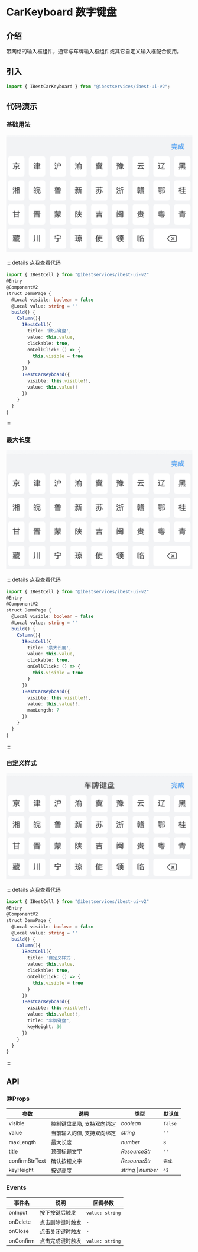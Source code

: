 # CarKeyboard 数字键盘

## 介绍

带网格的输入框组件，通常与车牌输入框组件或其它自定义输入框配合使用。
 
## 引入

```ts
import { IBestCarKeyboard } from "@ibestservices/ibest-ui-v2";
```

## 代码演示

### 基础用法

![基础用法](./images/base.png)

::: details 点我查看代码
```ts
import { IBestCell } from "@ibestservices/ibest-ui-v2"
@Entry
@ComponentV2
struct DemoPage {
  @Local visible: boolean = false
  @Local value: string = ''
  build() {
    Column(){
      IBestCell({
        title: '默认键盘',
        value: this.value,
        clickable: true,
        onCellClick: () => {
          this.visible = true
        }
      })
      IBestCarKeyboard({
        visible: this.visible!!,
        value: this.value!!
      })
    }
  }
}
```
:::

### 最大长度

![最大长度](./images/maxlength.png)

::: details 点我查看代码
```ts
import { IBestCell } from "@ibestservices/ibest-ui-v2"
@Entry
@ComponentV2
struct DemoPage {
  @Local visible: boolean = false
  @Local value: string = ''
  build() {
    Column(){
      IBestCell({
        title: '最大长度',
        value: this.value,
        clickable: true,
        onCellClick: () => {
          this.visible = true
        }
      })
      IBestCarKeyboard({
        visible: this.visible!!,
        value: this.value!!,
        maxLength: 7
      })
    }
  }
}
```
:::

### 自定义样式

![自定义样式](./images/custom_style.png)

::: details 点我查看代码
```ts
import { IBestCell } from "@ibestservices/ibest-ui-v2"
@Entry
@ComponentV2
struct DemoPage {
  @Local visible: boolean = false
  @Local value: string = ''
  build() {
    Column(){
      IBestCell({
        title: '自定义样式',
        value: this.value,
        clickable: true,
        onCellClick: () => {
          this.visible = true
        }
      })
      IBestCarKeyboard({
        visible: this.visible!!,
        value: this.value!!,
        title: "车牌键盘",
        keyHeight: 36
      })
    }
  }
}
```
:::


## API

### @Props

| 参数         | 说明                                          | 类型      | 默认值     |
| ------------ | ---------------------------------------------| --------- | ---------- |
| visible      | 控制键盘显隐, 支持双向绑定                       | _boolean_ | `false` | 
| value        | 当前输入的值, 支持双向绑定                       | _string_  | `''` |
| maxLength    | 最大长度		                                   | _number_ | `8` |
| title        | 顶部标题文字                                   | _ResourceStr_ | `''` |
| confirmBtnText | 确认按钮文字                                 | _ResourceStr_ | `完成` |
| keyHeight    | 按键高度                                       | _string_ \| _number_ | `42` |
 
### Events

| 事件名     | 说明                            | 回调参数             |
| ----------| ------------------------------ | -------------------------------- |
| onInput   | 按下按键后触发   | `value: string` |
| onDelete  | 点击删除键时触发 | `-` |
| onClose   | 点击关闭键时触发 | `-` |
| onConfirm | 点击完成键时触发 | `value: string` |